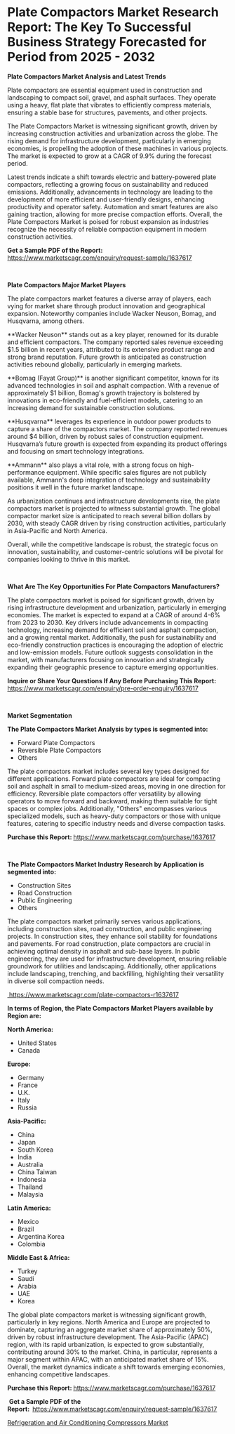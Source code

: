 <p><h1>Plate Compactors Market Research Report: The Key To Successful Business Strategy Forecasted for Period from 2025 - 2032</h1></p><p><strong>Plate Compactors Market Analysis and Latest Trends</strong></p>
<p><p>Plate compactors are essential equipment used in construction and landscaping to compact soil, gravel, and asphalt surfaces. They operate using a heavy, flat plate that vibrates to efficiently compress materials, ensuring a stable base for structures, pavements, and other projects.</p><p>The Plate Compactors Market is witnessing significant growth, driven by increasing construction activities and urbanization across the globe. The rising demand for infrastructure development, particularly in emerging economies, is propelling the adoption of these machines in various projects. The market is expected to grow at a CAGR of 9.9% during the forecast period.</p><p>Latest trends indicate a shift towards electric and battery-powered plate compactors, reflecting a growing focus on sustainability and reduced emissions. Additionally, advancements in technology are leading to the development of more efficient and user-friendly designs, enhancing productivity and operator safety. Automation and smart features are also gaining traction, allowing for more precise compaction efforts. Overall, the Plate Compactors Market is poised for robust expansion as industries recognize the necessity of reliable compaction equipment in modern construction activities.</p></p>
<p><strong>Get a Sample PDF of the Report:&nbsp;</strong> <a href="https://www.marketscagr.com/enquiry/request-sample/1637617?utm_campaign=2483&utm_medium=2&utm_source=Github&utm_content=ia&utm_term=22022025&utm_id=plate-compactors">https://www.marketscagr.com/enquiry/request-sample/1637617</a></p>
<p>&nbsp;</p>
<p><strong>Plate Compactors Major Market Players</strong></p>
<p><p>The plate compactors market features a diverse array of players, each vying for market share through product innovation and geographical expansion. Noteworthy companies include Wacker Neuson, Bomag, and Husqvarna, among others.</p><p>**Wacker Neuson** stands out as a key player, renowned for its durable and efficient compactors. The company reported sales revenue exceeding $1.5 billion in recent years, attributed to its extensive product range and strong brand reputation. Future growth is anticipated as construction activities rebound globally, particularly in emerging markets.</p><p>**Bomag (Fayat Group)** is another significant competitor, known for its advanced technologies in soil and asphalt compaction. With a revenue of approximately $1 billion, Bomag's growth trajectory is bolstered by innovations in eco-friendly and fuel-efficient models, catering to an increasing demand for sustainable construction solutions.</p><p>**Husqvarna** leverages its experience in outdoor power products to capture a share of the compactors market. The company reported revenues around $4 billion, driven by robust sales of construction equipment. Husqvarna’s future growth is expected from expanding its product offerings and focusing on smart technology integrations.</p><p>**Ammann** also plays a vital role, with a strong focus on high-performance equipment. While specific sales figures are not publicly available, Ammann's deep integration of technology and sustainability positions it well in the future market landscape.</p><p>As urbanization continues and infrastructure developments rise, the plate compactors market is projected to witness substantial growth. The global compactor market size is anticipated to reach several billion dollars by 2030, with steady CAGR driven by rising construction activities, particularly in Asia-Pacific and North America.</p><p>Overall, while the competitive landscape is robust, the strategic focus on innovation, sustainability, and customer-centric solutions will be pivotal for companies looking to thrive in this market.</p></p>
<p>&nbsp;</p>
<p><strong>What Are The Key Opportunities For Plate Compactors Manufacturers?</strong></p>
<p><p>The plate compactors market is poised for significant growth, driven by rising infrastructure development and urbanization, particularly in emerging economies. The market is expected to expand at a CAGR of around 4-6% from 2023 to 2030. Key drivers include advancements in compacting technology, increasing demand for efficient soil and asphalt compaction, and a growing rental market. Additionally, the push for sustainability and eco-friendly construction practices is encouraging the adoption of electric and low-emission models. Future outlook suggests consolidation in the market, with manufacturers focusing on innovation and strategically expanding their geographic presence to capture emerging opportunities.</p></p>
<p><strong>Inquire or Share Your Questions If Any Before Purchasing This Report:</strong> <a href="https://www.marketscagr.com/enquiry/pre-order-enquiry/1637617?utm_campaign=2483&utm_medium=2&utm_source=Github&utm_content=ia&utm_term=22022025&utm_id=plate-compactors">https://www.marketscagr.com/enquiry/pre-order-enquiry/1637617</a></p>
<p>&nbsp;</p>
<p><strong>Market Segmentation</strong></p>
<p><strong>The Plate Compactors Market Analysis by types is segmented into:</strong></p>
<p><ul><li>Forward Plate Compactors</li><li>Reversible Plate Compactors</li><li>Others</li></ul></p>
<p><p>The plate compactors market includes several key types designed for different applications. Forward plate compactors are ideal for compacting soil and asphalt in small to medium-sized areas, moving in one direction for efficiency. Reversible plate compactors offer versatility by allowing operators to move forward and backward, making them suitable for tight spaces or complex jobs. Additionally, "Others" encompasses various specialized models, such as heavy-duty compactors or those with unique features, catering to specific industry needs and diverse compaction tasks.</p></p>
<p><strong>Purchase this Report:&nbsp;</strong><a href="https://www.marketscagr.com/purchase/1637617?utm_campaign=2483&utm_medium=2&utm_source=Github&utm_content=ia&utm_term=22022025&utm_id=plate-compactors">https://www.marketscagr.com/purchase/1637617</a></p>
<p>&nbsp;</p>
<p><strong>The Plate Compactors Market Industry Research by Application is segmented into:</strong></p>
<p><ul><li>Construction Sites</li><li>Road Construction</li><li>Public Engineering</li><li>Others</li></ul></p>
<p><p>The plate compactors market primarily serves various applications, including construction sites, road construction, and public engineering projects. In construction sites, they enhance soil stability for foundations and pavements. For road construction, plate compactors are crucial in achieving optimal density in asphalt and sub-base layers. In public engineering, they are used for infrastructure development, ensuring reliable groundwork for utilities and landscaping. Additionally, other applications include landscaping, trenching, and backfilling, highlighting their versatility in diverse soil compaction needs.</p></p>
<p><a href="https://www.marketscagr.com/plate-compactors-r1637617?utm_campaign=2483&utm_medium=2&utm_source=Github&utm_content=ia&utm_term=22022025&utm_id=plate-compactors">&nbsp;https://www.marketscagr.com/plate-compactors-r1637617</a></p>
<p><strong>In terms of Region, the Plate Compactors Market Players available by Region are:</strong></p>
<p>
    <p> <strong> North America: </strong>
        <ul>
            <li>United States</li>
            <li>Canada</li>
        </ul>
        </p> 
    <p> <strong> Europe: </strong>
        <ul>
            <li>Germany</li>
            <li>France</li>
            <li>U.K.</li>
            <li>Italy</li>
            <li>Russia</li>
        </ul>
        </p> 
    <p> <strong> Asia-Pacific: </strong>
        <ul>
            <li>China</li>
            <li>Japan</li>
            <li>South Korea</li>
            <li>India</li>
            <li>Australia</li>
            <li>China Taiwan</li>
            <li>Indonesia</li>
            <li>Thailand</li>
            <li>Malaysia</li>
        </ul>
        </p> 
    <p> <strong> Latin America: </strong>
        <ul>
            <li>Mexico</li>
            <li>Brazil</li>
            <li>Argentina Korea</li>
            <li>Colombia</li>
        </ul>
        </p> 
    <p> <strong> Middle East & Africa: </strong>
        <ul>
            <li>Turkey</li>
            <li>Saudi</li>
            <li>Arabia</li>
            <li>UAE</li>
            <li>Korea</li>
        </ul>
    </p>
    </p>
<p><p>The global plate compactors market is witnessing significant growth, particularly in key regions. North America and Europe are projected to dominate, capturing an aggregate market share of approximately 50%, driven by robust infrastructure development. The Asia-Pacific (APAC) region, with its rapid urbanization, is expected to grow substantially, contributing around 30% to the market. China, in particular, represents a major segment within APAC, with an anticipated market share of 15%. Overall, the market dynamics indicate a shift towards emerging economies, enhancing competitive landscapes.</p></p>
<p><strong>Purchase this Report: </strong><a href="https://www.marketscagr.com/purchase/1637617?utm_campaign=2483&utm_medium=2&utm_source=Github&utm_content=ia&utm_term=22022025&utm_id=plate-compactors">https://www.marketscagr.com/purchase/1637617</a></p>
<p>&nbsp;<strong>Get a Sample PDF of the Report:&nbsp;&nbsp;</strong><a href="https://www.marketscagr.com/enquiry/request-sample/1637617?utm_campaign=2483&utm_medium=2&utm_source=Github&utm_content=ia&utm_term=22022025&utm_id=plate-compactors">https://www.marketscagr.com/enquiry/request-sample/1637617</a></p>
<p><strong></strong></p>
<p><p><a href="https://github.com/lvaill871987/Market-Research-Report-List-1/blob/main/refrigeration-and-air-conditioning-compressors-market.md?utm_campaign=2483&utm_medium=2&utm_source=Github&utm_content=ia&utm_term=22022025&utm_id=plate-compactors">Refrigeration and Air Conditioning Compressors Market</a></p></p>